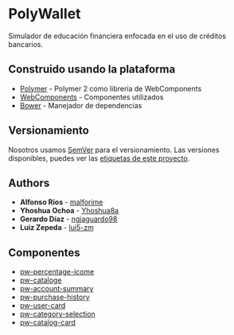 # PolyWallet
Simulador de educación financiera enfocada en el uso de créditos bancarios.


## Construido usando la plataforma

* [Polymer](https://www.polymer-project.org) - Polymer 2 como librería de WebComponents
* [WebComponents](https://www.webcomponents.org) - Componentes utilizados
* [Bower](https://bower.io) - Manejador de dependencias


## Versionamiento

Nosotros usamos [SemVer](http://semver.org/) para el versionamiento. Las versiones disponibles, puedes ver las  [etiquetas de este proyecto](https://github.com/alfonsorios96/polywallet/releases).

## Authors

* **Alfonso Ríos** -  [malforime](https://github.com/alfonsorios96)
* **Yhoshua Ochoa** - [Yhoshua8a](https://github.com/Yhoshua8a)
* **Gerardo Díaz** -  [ngjaguardo98](https://github.com/ngjaguardo98)
* **Luiz Zepeda** -  [lui5-zm](https://github.com/lui5-zm)
 
## Componentes

* [pw-percentage-icome](https://github.com/lui5-zm/pw-percentage-icome)
* [pw-cataloge](https://github.com/yhoshua8a/pw-cataloge)
* [pw-account-summary](https://github.com/lui5-zm/pw-account-summary)
* [pw-purchase-history](https://github.com/lui5-zm/pw-purchase-history)
* [pw-user-card](https://github.com/ingjaguardo98/pw-user-card)
* [pw-category-selection](https://github.com/ingjaguardo98/pw-category-selection)
* [pw-catalog-card](https://github.com/yhoshua8a/pw-catalog-card)